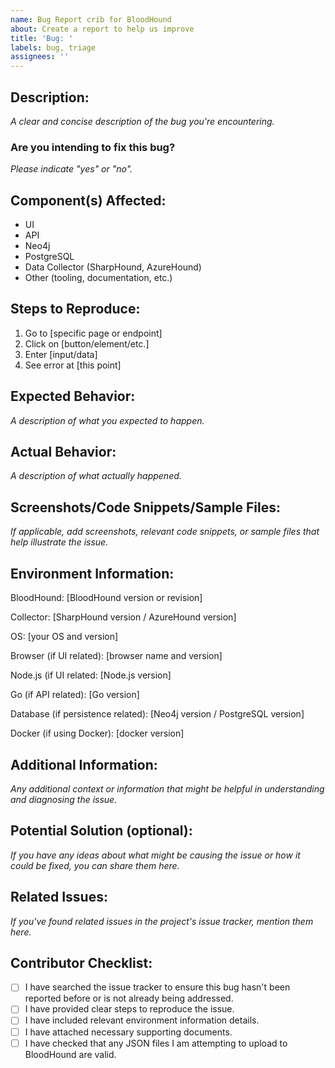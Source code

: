 ```yaml
---
name: Bug Report crib for BloodHound
about: Create a report to help us improve
title: 'Bug: '
labels: bug, triage
assignees: ''
---
```


## Description:

*A clear and concise description of the bug you're encountering.*

### Are you intending to fix this bug?

*Please indicate "yes" or "no".*

## Component(s) Affected:

<!-- Please remove any that don't apply. -->

- UI
- API
- Neo4j
- PostgreSQL
- Data Collector (SharpHound, AzureHound)
- Other (tooling, documentation, etc.)

## Steps to Reproduce:

1. Go to [specific page or endpoint]
2. Click on [button/element/etc.]
3. Enter [input/data]
4. See error at [this point]

## Expected Behavior:

*A description of what you expected to happen.*

## Actual Behavior:

*A description of what actually happened.*

## Screenshots/Code Snippets/Sample Files:

*If applicable, add screenshots, relevant code snippets, or sample files that help illustrate the issue.*

## Environment Information:

<!-- Please use proper version numbers instead of `latest` -->

BloodHound: [BloodHound version or revision]

Collector: [SharpHound version / AzureHound version]

OS: [your OS and version]

Browser (if UI related): [browser name and version]

Node.js (if UI related: [Node.js version]

Go (if API related): [Go version]

Database (if persistence related): [Neo4j version / PostgreSQL version]

Docker (if using Docker): [docker version]

## Additional Information:

*Any additional context or information that might be helpful in understanding and diagnosing the issue.*

## Potential Solution (optional):

*If you have any ideas about what might be causing the issue or how it could be fixed, you can share them here.*

## Related Issues:

*If you've found related issues in the project's issue tracker, mention them here.*

## Contributor Checklist:

<!-- Please remove items that don't apply. -->

- [ ] I have searched the issue tracker to ensure this bug hasn't been reported before or is not already being addressed.
- [ ] I have provided clear steps to reproduce the issue.
- [ ] I have included relevant environment information details.
- [ ] I have attached necessary supporting documents.
- [ ] I have checked that any JSON files I am attempting to upload to BloodHound are valid.
